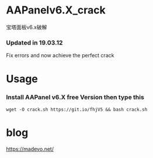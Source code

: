 # AAPanelv6.X_crack

宝塔面板v6.x破解

### Updated in 19.03.12  
Fix  errors and now achieve the perfect crack

# Usage

### Install AAPanel v6.X free Version  then  type this

`wget -O crack.sh https://git.io/fhjV5 && bash crack.sh`


# blog

https://madevo.net/

